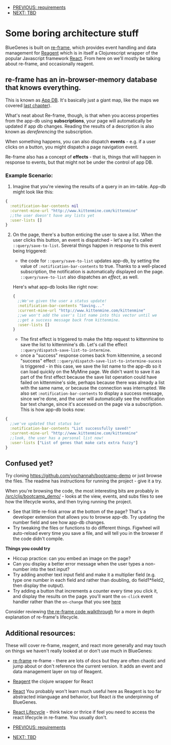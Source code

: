 - [PREVIOUS: requirements](intro-to-clojure.md)
- [NEXT: TBD](re-frame-and-reagent.md)

# Some boring architecture stuff

BlueGenes is built on [re-frame](https://github.com/Day8/re-frame), which provides event handling and data management for [Reagent](http://reagent-project.github.io/) which is in itself a Clojurescript wrapper of the popular Javascript framework [React](https://reactjs.org/). From here on we'll mostly be talking about re-frame, and occasionally reagent.

## re-frame has an in-browser-memory database that knows everything.

This is known as [App DB](https://github.com/Day8/re-frame/blob/master/docs/ApplicationState.md). It's basically just a giant map, like the maps we covered [last chapter](intro-to-clojure.md#map)).

What's neat about Re-frame, though, is that when you access properties from the app-db using **subscriptions**, your page will automatically be updated if app db changes. Reading the results of a description is also known as _dereferencing_ the subscription.

When something happens, you can also dispatch **events** - e.g. if a user clicks on a button, you might dispatch a page navigation event.  

Re-frame also has a concept of **effects** - that is, things that will happen in response to events, but that might not be under the control of app DB.

### Example Scenario:

1. Imagine that you're viewing the results of a query in an im-table. App-db might look like this:
```clojure
{
  :notification-bar-contents nil
  :current-mine-url "http://www.kittenmine.com/kittenmine"
  ;;the user doesn't have any lists yet
  :user-lists []
}
```
2. On the page, there's a button enticing the user to save a list. When the user clicks this button, an event is dispatched - let's say it's called `::query/save-to-list`. Several things happen in response to this event being triggered:
    - the code for `::query/save-to-list` updates app-db, by setting the value of `:notification-bar-contents` to true. Thanks to a well-placed subscription, the notification is automatically displayed on the page. `::query/save-to-list` also dispatches an _effect_, as well.

    Here's what app-db looks like right now:

    ```clojure
    {
      ;;We've given the user a status update!
      :notification-bar-contents "Saving..."
      :current-mine-url "http://www.kittenmine.com/kittenmine"
      ;;we won't add the user's list name into this vector until we
      ;;get a success message back from kittenmine.
      :user-lists []
    }
    ```

    - The first effect is triggered to make the http request to kittenmine to save the list to kittenmine's db. Let's call the effect `::query/dispatch-save-list-to-intermine`.
    - once a "success" response comes back from kittenmine, a second "success" effect `::query/dispatch-save-list-to-intermine-sucess` is triggered - in this case, we save the list name to the app-db so it can load quickly on the MyMine page. We didn't want to save it as part of the first effect because the save list operation could have failed on kittenmine's side, perhaps because there was already a list with the same name, or because the connection was interrupted. We also set `:notification-bar-contents` to display a success message, since we're done, and the user will automatically see the notification bar text change, since it's accessed on the page via a subscription. This is how app-db looks now:
```clojure
{
  ;;we've updated that status bar
  :notification-bar-contents "List successfully saved!"
  :current-mine-url "http://www.kittenmine.com/kittenmine"
  ;;look, the user has a personal list now!
  :user-lists ["List of genes that make cats extra fuzzy"]
}
```

## Confused yet?

Try cloning https://github.com/yochannah/bootcamp-demo or just browse the files. The readme has instructions for running the project - give it a try.

When you're browsing the code, the most interesting bits are probably in [/src/cljs/bootcamp_demo/](https://github.com/yochannah/bootcamp-demo/tree/master/src/cljs/bootcamp_demo) - looks at the view, events, and subs files to see how the lifecycle works, and then trying running the project.

- See that little re-frisk arrow at the bottom of the page? That's a developer extension that allows you to browse app-db. Try updating the number field and see how app-db changes.
- Try tweaking the files or functions to do different things. Figwheel will auto-reload every time you save a file, and will tell you in the browser if the code didn't compile.

**Things you could try**

- Hiccup practice: can you embed an image on the page?
- Can you display a better error message when the user types a non-number into the text input?
- Try adding another text input field and make it a multiplier field (e.g. type one number in each field and rather than doubling, do field1*field2, then display the output).
- Try adding a button that increments a counter every time you click it, and display the results on the page. you'll want the `on-click` event handler rather than the `on-change` that you see [here](https://github.com/yochannah/bootcamp-demo/blob/master/src/cljs/bootcamp_demo/views.cljs#L39)

Consider reviewing [the re-frame code walkthrough](https://github.com/Day8/re-frame/blob/master/docs/CodeWalkthrough.md) for a more in depth explanation of re-frame's lifecycle.



## Additional resources:

These will cover re-frame, reagent, and react more generally and may touch on things we haven't really looked at or don't use much in BlueGenes:

- [re-frame](https://github.com/Day8/re-frame) re-frame - there are lots of docs but they are often chaotic and jump about or don't reference the current version. It adds an event and data management layer on top of Reagent.  
- [Reagent](http://reagent-project.github.io/) the clojure wrapper for React
- [React](https://reactjs.org/) You probably won't learn much useful here as Reagent is too far abstracted inlanguage and behavior, but React *is* the underpinning of BlueGenes.  
- [React Lifecycle](http://busypeoples.github.io/post/react-component-lifecycle/) - think twice or thrice if feel you need to access the react lifecycle in re-frame. You usually don't.

- [PREVIOUS: requirements](intro-to-clojure.md)
- [NEXT: TBD](re-frame-and-reagent.md)
